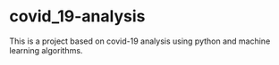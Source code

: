 # covid_19-analysis
This is a project based on covid-19 analysis using python and machine learning algorithms.
